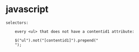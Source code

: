 # javascript
```
selectors:

    every <ul> that does not have a contentid1 attribute:

    $("ul").not("[contentid1]").prepend("
    "); 
```

